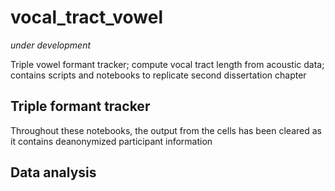 # vocal_tract_vowel
_under development_

Triple vowel formant tracker; compute vocal tract length from acoustic data; contains scripts and notebooks to replicate second dissertation chapter

## Triple formant tracker
Throughout these notebooks, the output from the cells has been cleared as it contains deanonymized participant information

## Data analysis


